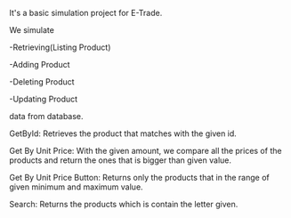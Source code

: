 It's a basic simulation project for E-Trade.

We simulate 

-Retrieving(Listing Product)

-Adding Product

-Deleting Product

-Updating Product

data from database.

GetById:
Retrieves the product that matches with the given id.

Get By Unit Price: 
With the given amount, we compare all the prices of the products and return the ones that is bigger than given value.

Get By Unit Price Button:
Returns only the products that in the range of given minimum and maximum value.

Search:
Returns the products which is contain the letter given.
